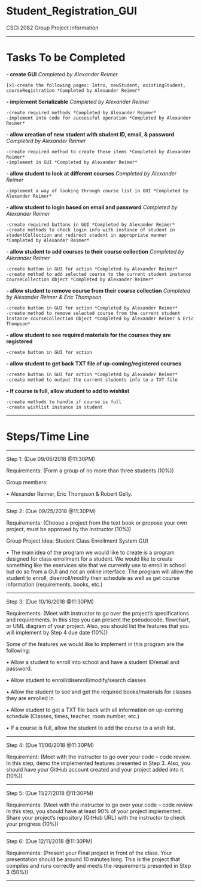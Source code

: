 # Student_Registration_GUI

CSCI 2082 Group Project Information

---------------------------------------------------------------------------------------
# Tasks To be Completed

**- create GUI** *Completed by Alexander Reimer*

	[x]-create the following pages: Intro, newStudent, existingStudent, courseRegistration *Completed by Alexander Reimer*

**- implement Serializable** *Completed by Alexander Reimer*

	-create required methods *Completed by Alexander Reimer*
	-implement into code for successful operation *Completed by Alexander Reimer*
	
**- allow creation of new student with student ID, email, & password** *Completed by Alexander Reimer*

	-create required method to create these items *Completed by Alexander Reimer*
	-implement in GUI *Completed by Alexander Reimer*
	
**- allow student to look at different courses** *Completed by Alexander Reimer*

	-implement a way of looking through course list in GUI *Completed by Alexander Reimer*

**- allow student to login based on email and password** *Completed by Alexander Reimer*

	-create required buttons in GUI *Completed by Alexander Reimer*
	-create methods to check login info with instance of student in studentCollection and redirect student in appropriate manner *Completed by Alexander Reimer*

**- allow student to add courses to their course collection** *Completed by Alexander Reimer*

	-create button in GUI for action *Completed by Alexander Reimer*
	-create method to add selected course to the current student instance courseCollection Object *Completed by Alexander Reimer*

**- allow student to remove course from their course collection** *Completed by Alexander Reimer & Eric Thompson*

	-create button in GUI for action *Completed by Alexander Reimer*
	-create method to remove selected course from the current student instance courseCollection Object *Completed by Alexander Reimer & Eric Thompson*

**- allow student to see required materials for the courses they are registered**

	-create button in GUI for action

**- allow student to get back TXT file of up-coming/registered courses**

	-create button in GUI for action *Completed by Alexander Reimer*
	-create method to output the current students info to a TXT file


**- If course is full, allow student to add to wishlist**

	-create methods to handle if course is full
	-create wishlist instance in student

---------------------------------------------------------------------------------------
# Steps/Time Line
---------------------------------------------------------------------------------------

Step 1: (Due 09/06/2018 @11:30PM)

Requirements: (Form a group of no more than three students (10%))

Group members:
 
•	Alexander Reimer, Eric Thompson & Robert Gelly.

---------------------------------------------------------------------------------------
Step 2: (Due 09/25/2018 @11:30PM)

Requirements: (Choose a project from the text book or propose your own project, must be approved by the instructor (10%))

Group Project Idea: Student Class Enrollment System GUI

•	The main idea of the program we would like to create is a program designed for class enrollment for a student. We would like to create something like the eservices site that we currently use to enroll in school but do so from a GUI and not an online interface. The program will allow the student to enroll, disenroll/modify their schedule as well as get course information (requirements, books, etc.)

---------------------------------------------------------------------------------------

Step 3: (Due 10/16/2018 @11:30PM)

Requirements: (Meet with instructor to go over the project’s specifications and requirements. In this step you can present the pseudocode, flowchart, or UML diagram of your project. Also, you should list the features that you will implement by Step 4 due date (10%))

Some of the features we would like to implement in this program are the following:

•	Allow a student to enroll into school and have a student ID/email and password.

•	Allow student to enroll/disenroll/modify/search classes

•	Allow the student to see and get the required books/materials for classes they are enrolled in

•	Allow student to get a TXT file back with all information on up-coming schedule (Classes, times, teacher, room number, etc.)

• If a course is full, allow the student to add the course to a wish list.

---------------------------------------------------------------------------------------

Step 4: (Due 11/06/2018 @11:30PM)

Requirement: (Meet with the instructor to go over your code – code review. In this step, demo the implemented features presented in Step 3. Also, you should have your GitHub account created and your project added into it. (10%))

---------------------------------------------------------------------------------------

Step 5: (Due 11/27/2018 @11:30PM)

Requirements: (Meet with the instructor to go over your code – code review. In this step, you should have at least 90% of your project implemented. Share your project’s repository (GitHub URL) with the instructor to check your progress (10%))

---------------------------------------------------------------------------------------

Step 6: (Due 12/11/2018 @11:30PM)

Requirements: (Present your Final project in front of the class. Your presentation should be around 10 minutes long. This is the project that compiles and runs correctly and meets the requirements presented in Step 3 (50%))

---------------------------------------------------------------------------------------
